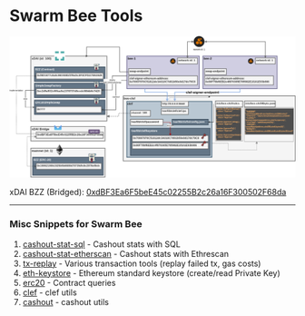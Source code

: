 # Swarm Bee Tools


<img src="doc/Bee-Architecture-clef.png" width="850">

xDAI BZZ (Bridged): [0xdBF3Ea6F5beE45c02255B2c26a16F300502F68da](https://blockscout.com/xdai/mainnet/address/0xdBF3Ea6F5beE45c02255B2c26a16F300502F68da)

---

### Misc Snippets for Swarm Bee

1. [cashout-stat-sql](cashout-stat-sql) - Cashout stats with SQL
2. [cashout-stat-etherscan](cashout-stat-etherscan) - Cashout stats with Ethrescan
3. [tx-replay](tx-replay) - Various transaction tools (replay failed tx, gas costs)
4. [eth-keystore](eth-keystore) - Ethereum standard keystore (create/read Private Key)
5. [erc20](erc20) - Contract queries
6. [clef](clef) - clef utils
7. [cashout](cashout) - cashout utils
